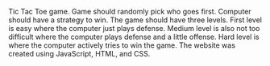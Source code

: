 Tic Tac Toe game. Game should randomly pick who goes first. Computer should have a strategy to win. The game should have three levels. 
First level is easy where the computer just plays defense. Medium level is also not too difficult where the computer plays defense and a little offense. 
Hard level is where the computer actively tries to win the game. The website was created using JavaScript, HTML, and CSS.
